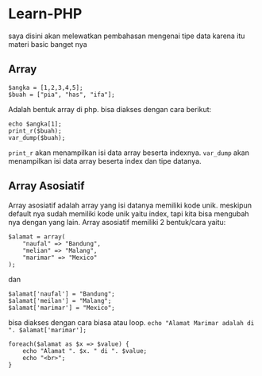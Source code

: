 # Learn-PHP
saya disini akan melewatkan pembahasan mengenai tipe data karena itu materi basic banget nya

## Array
```
$angka = [1,2,3,4,5];
$buah = ["pia", "has", "ifa"];
```
Adalah bentuk array di php. bisa diakses dengan cara berikut:
```
echo $angka[1];
print_r($buah);
var_dump($buah);
```
```print_r``` akan menampilkan isi data array beserta indexnya. ```var_dump``` akan menampilkan isi data array beserta index dan tipe datanya.

## Array Asosiatif
Array asosiatif adalah array yang isi datanya memiliki kode unik. meskipun default nya sudah memiliki kode unik yaitu index, tapi kita bisa mengubah nya dengan yang lain. Array asosiatif memiliki 2 bentuk/cara yaitu:
```
$alamat = array(
    "naufal" => "Bandung",
    "melian" => "Malang",
    "marimar" => "Mexico"
);
```
dan
```
$alamat['naufal'] = "Bandung";
$alamat['meilan'] = "Malang";
$alamat['marimar'] = "Mexico";
```
bisa diakses dengan cara biasa atau loop.
```echo "Alamat Marimar adalah di ". $alamat['marimar'];```
```
foreach($alamat as $x => $value) {
    echo "Alamat ". $x. " di ". $value;
    echo "<br>";
}
```